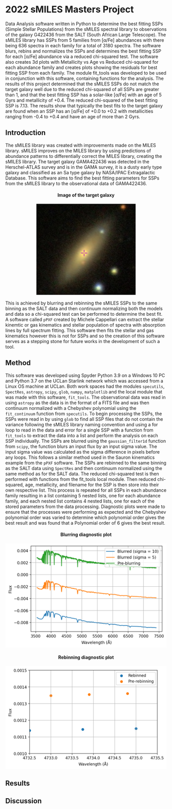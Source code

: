 # 2022 sMILES Masters Project

Data Analysis software written in Python to determine the best fitting SSPs (Simple Stellar Populations) from the sMILES spectral library to observations of the galaxy G422436 from the SALT (South African Large Telescope). The sMILES library has SSPs from 5 families from [α/Fe] abundances with there being 636 spectra in each family for a total of 3180 spectra. The software blurs, rebins and normalizes the SSPs and determines the best fitting SSP for each [α/Fe] abundance via a reduced chi-squared test. The software also creates 3d plots with Metallicity vs Age vs Reduced chi-squared for each abundance family and creates plots showing the residuals for best fitting SSP from each family. The module fit_tools was developed to be used in conjunction with this software, containing functions for the analysis. The results of this project determined that the sMILES SSPs do not match the target galaxy well due to the reduced chi-squared of all SSPs are greater than 1, and that the best fitting SSP has a solar-like [α/Fe] with an age of 5 Gyrs and metallicity of +0.4. The reduced chi-squared of the best fitting SSP is 7.13. The results show that typically the best fits to the target galaxy are found when an SSP has an [α/Fe] of +0.0 to +0.2 with metallicities ranging from -0.4 to +0.4 and have an age of more than 2 Gyrs.

## Introduction

The sMILES library was created with improvements made on the MILES library. sMILES improves on the MILES library by using predictions of abundance patterns to differentially correct the MILES library, creating the sMILES library. The target galaxy GAMA422436 was detected in the Herschel-ATLAS survey and is in the GAMA survey, it is a dusty early type galaxy and classified as an Sa type galaxy by NASA/IPAC Extragalactic Database. This software aims to find the best fitting parameters for SSPs from the sMILES library to the observational data of GAMA422436.

<h4 align=center> Image of the target galaxy </h4>

<div align="center">
  
![](https://raw.githubusercontent.com/ohughes1207/Academic_Projects/main/2022_sMILES_Masters_Project/figs/GAMA422436.PNG)

</div>
  
This is achieved by blurring and rebinning the sMILES SSPs to the same binning as the SALT data and then continuum normalizing both the models and data so a chi-squared test can be performed to determine the best fit. A software called ``pPXF`` created by Michele Cappellari can extract the stellar kinemtic or gas kinematics and stellar population of spectra with absorption lines by full spectrum fitting. This software then fits the stellar and gas kinematics however this is not for SSPs and so the creation of this software serves as a stepping stone for future works in the development of such a tool.


## Method

This software was developed using Spyder Python 3.9 on a Windows 10 PC and Python 3.7 on the UCLan Starlink network which was accessed from a Linux OS machine at UCLan. Both work spaces had the modules ``specutils``, ``SpectRes``, ``astropy``, ``scipy``, ``glob``, ``numpy``, ``matplotlib`` and the local module that was made with this software, ``fit_tools``. The observational data was read in using ``astropy`` as the data is in the format of a FITS file and was then continuum normalized with a Chebyshev polynomial using the ``fit_continuum`` function from ``specutils``. To begin processing the SSPs, the SSPs were read in by using ``glob`` to find all SSP files that do not contain the variance following the sMILES library naming convention and using a for loop to read in the data and error for a single SSP with a function from ``fit_tools`` to extract the data into a list and perform the analysis on each SSP individually.
The SSPs are blurred using the ``gaussian_filter1d`` function from ``scipy``, the function blurs an input flux by an input sigma value. The input sigma value was calculated as the sigma difference in pixels before any loops. This follows a similar method used in the Sauron kinematics example from the ``pPXF`` software.
The SSPs are rebinned to the same binning as the SALT data using ``SpectRes`` and then continuum normalized using the same method as for the SALT data. The reduced chi-squared test is then performed with functions from the fit_tools local module. Then reduced chi-squared, age, metallicity, and filename for the SSP is then store into their own respective list. This process is repeated for all SSPs in each abundance family resulting in a list containing 5 nested lists, one for each abundance family, and each nested list contains 4 nested lists, one for each of the stored parameters from the data processing.
Diagnostic plots were made to ensure that the processes were performing as expected and the Chebyshev polynomial order was varied to determine which polynomial order gives the best result and was found that a Polynomial order of 6 gives the best result.

<h4 align=center> Blurring diagnostic plot </h4>

<div align="center">
  
![](https://raw.githubusercontent.com/ohughes1207/Academic_Projects/main/2022_sMILES_Masters_Project/figs/Blurring_diagnostic.png)

</div>

<h4 align=center> Rebinning diagnostic plot </h4>

<div align="center">
  
![](https://raw.githubusercontent.com/ohughes1207/Academic_Projects/main/2022_sMILES_Masters_Project/figs/Rebinning_diagnostic.png)

</div>

## Results



## Discussion


